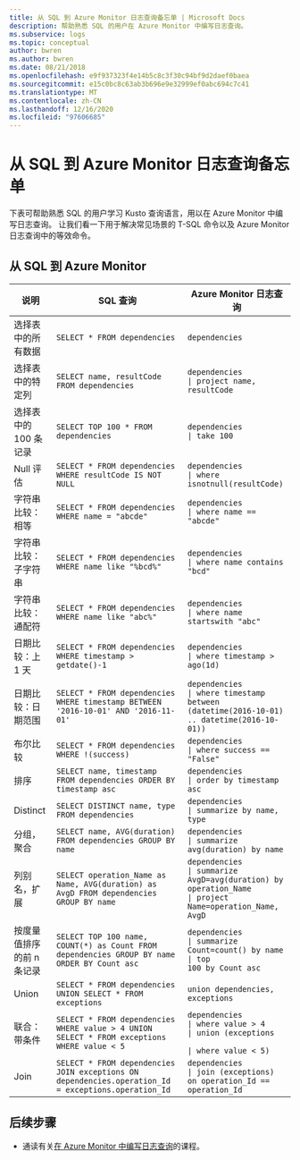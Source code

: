 ```yaml
---
title: 从 SQL 到 Azure Monitor 日志查询备忘单 | Microsoft Docs
description: 帮助熟悉 SQL 的用户在 Azure Monitor 中编写日志查询。
ms.subservice: logs
ms.topic: conceptual
author: bwren
ms.author: bwren
ms.date: 08/21/2018
ms.openlocfilehash: e9f937323f4e14b5c8c3f30c94bf9d2daef0baea
ms.sourcegitcommit: e15c0bc8c63ab3b696e9e32999ef0abc694c7c41
ms.translationtype: MT
ms.contentlocale: zh-CN
ms.lasthandoff: 12/16/2020
ms.locfileid: "97606685"
---
```

# <a name="sql-to-azure-monitor-log-query-cheat-sheet"></a>从 SQL 到 Azure Monitor 日志查询备忘单 

下表可帮助熟悉 SQL 的用户学习 Kusto 查询语言，用以在 Azure Monitor 中编写日志查询。 让我们看一下用于解决常见场景的 T-SQL 命令以及 Azure Monitor 日志查询中的等效命令。

## <a name="sql-to-azure-monitor"></a>从 SQL 到 Azure Monitor

说明 |SQL 查询 | Azure Monitor 日志查询
----------------------------------------|---------------------------------------------------------------------------------------------------|----------------------------------------
选择表中的所有数据 |`SELECT * FROM dependencies` |<code>dependencies</code>
选择表中的特定列 |`SELECT name, resultCode FROM dependencies` |<code>dependencies <br>&#124; project name, resultCode</code>
选择表中的 100 条记录 |`SELECT TOP 100 * FROM dependencies` |<code>dependencies <br>&#124; take 100</code>
Null 评估 |`SELECT * FROM dependencies WHERE resultCode IS NOT NULL` |<code>dependencies <br>&#124; where isnotnull(resultCode)</code>
字符串比较：相等 |`SELECT * FROM dependencies WHERE name = "abcde"` |<code>dependencies <br>&#124; where name == "abcde"</code>
字符串比较：子字符串 |`SELECT * FROM dependencies WHERE name like "%bcd%"` |<code>dependencies <br>&#124; where name contains "bcd"</code>
字符串比较：通配符 |`SELECT * FROM dependencies WHERE name like "abc%"` |<code>dependencies <br>&#124; where name startswith "abc"</code>
日期比较：上 1 天 |`SELECT * FROM dependencies WHERE timestamp > getdate()-1` |<code>dependencies <br>&#124; where timestamp > ago(1d)</code>
日期比较：日期范围 |`SELECT * FROM dependencies WHERE timestamp BETWEEN '2016-10-01' AND '2016-11-01'` |<code>dependencies <br>&#124; where timestamp between (datetime(2016-10-01) .. datetime(2016-10-01))</code>
布尔比较 |`SELECT * FROM dependencies WHERE !(success)` |<code>dependencies <br>&#124; where success == "False" </code>
排序 |`SELECT name, timestamp FROM dependencies ORDER BY timestamp asc` |<code>dependencies <br>&#124; order by timestamp asc </code>
Distinct |`SELECT DISTINCT name, type  FROM dependencies` |<code>dependencies <br>&#124; summarize by name, type </code>
分组，聚合 |`SELECT name, AVG(duration) FROM dependencies GROUP BY name` |<code>dependencies <br>&#124; summarize avg(duration) by name </code>
列别名，扩展 |`SELECT operation_Name as Name, AVG(duration) as AvgD FROM dependencies GROUP BY name` |<code>dependencies <br>&#124; summarize AvgD=avg(duration) by operation_Name <br>&#124; project Name=operation_Name, AvgD</code>
按度量值排序的前 n 条记录 |`SELECT TOP 100 name, COUNT(*) as Count FROM dependencies GROUP BY name ORDER BY Count asc` |<code>dependencies <br>&#124; summarize Count=count() by name <br>&#124; top 100 by Count asc</code>
Union |`SELECT * FROM dependencies UNION SELECT * FROM exceptions` |<code>union dependencies, exceptions</code>
联合：带条件 |`SELECT * FROM dependencies WHERE value > 4 UNION SELECT * FROM exceptions WHERE value < 5` |<code>dependencies <br>&#124; where value > 4 <br>&#124; union (exceptions <br>&#124; where value < 5)</code>
Join |`SELECT * FROM dependencies JOIN exceptions ON dependencies.operation_Id = exceptions.operation_Id`|<code>dependencies <br>&#124; join (exceptions) on operation_Id == operation_Id</code>


## <a name="next-steps"></a>后续步骤

- 通读有关[在 Azure Monitor 中编写日志查询](get-started-queries.md)的课程。
